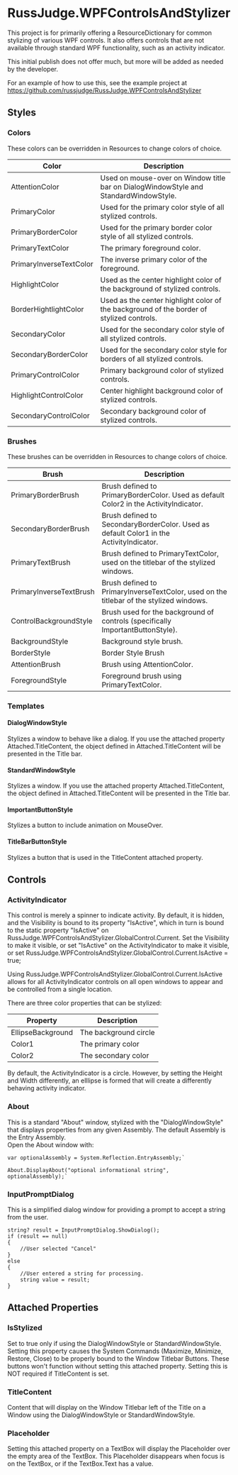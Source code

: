 # RussJudge.WPFControlsAndStylizer

This project is for primarily offering a ResourceDictionary for common stylizing of various WPF controls.  It also offers controls that are
not available through standard WPF functionality, such as an activity indicator.

This initial publish does not offer much, but more will be added as needed by the developer.

For an example of how to use this, see the example project at https://github.com/russjudge/RussJudge.WPFControlsAndStylizer



## Styles
### Colors
These colors can be overridden in Resources to change colors of choice.

| Color | Description |
| - | - |
| AttentionColor | Used on mouse-over on Window title bar on DialogWindowStyle and StandardWindowStyle.
| PrimaryColor | Used for the primary color style of all stylized controls.
| PrimaryBorderColor | Used for the primary border color style of all stylized controls.
| PrimaryTextColor | The primary foreground color.
| PrimaryInverseTextColor | The inverse primary color of the foreground.
| HighlightColor | Used as the center highlight color of the background of stylized controls.
| BorderHightlightColor | Used as the center highlight color of the background of the border of stylized controls.
| SecondaryColor | Used for the secondary color style of all stylized controls.
| SecondaryBorderColor | Used for the secondary color style for borders of all stylized controls.
| PrimaryControlColor | Primary background color of stylized controls.
| HighlightControlColor | Center highlight background color of stylized controls.
| SecondaryControlColor | Secondary background color of stylized controls.

### Brushes
These brushes can be overridden in Resources to change colors of choice.

| Brush | Description |
| - | - |
| PrimaryBorderBrush | Brush defined to PrimaryBorderColor.  Used as default Color2 in the ActivityIndicator.
| SecondaryBorderBrush | Brush defined to SecondaryBorderColor.  Used as default Color1 in the ActivityIndicator.
| PrimaryTextBrush | Brush defined to PrimaryTextColor, used on the titlebar of the stylized windows.
| PrimaryInverseTextBrush | Brush defined to PrimaryInverseTextColor, used on the titlebar of the stylized windows.
| ControlBackgroundStyle | Brush used for the background of controls (specifically ImportantButtonStyle).
| BackgroundStyle | Background style brush.
| BorderStyle |  Border Style Brush
| AttentionBrush | Brush using AttentionColor.
| ForegroundStyle | Foreground brush using PrimaryTextColor.

### Templates

#### DialogWindowStyle
Stylizes a window to behave like a dialog.  If you use the attached property Attached.TitleContent, the object defined in Attached.TitleContent will
be presented in the Title bar.

#### StandardWindowStyle
Stylizes a window.  If you use the attached property Attached.TitleContent, the object defined in Attached.TitleContent will
be presented in the Title bar.

#### ImportantButtonStyle
Stylizes a button to include animation on MouseOver.

#### TitleBarButtonStyle
Stylizes a button that is used in the TitleContent attached property.

## Controls

### ActivityIndicator
This control is merely a spinner to indicate activity.  By default, it is hidden, and the Visibility is bound to its property
"IsActive", which in turn is bound to the static property "IsActive" on RussJudge.WPFControlsAndStylizer.GlobalControl.Current.
Set the Visibility to make it visible, or set "IsActive" on the ActivityIndicator to make it visible,
or set RussJudge.WPFControlsAndStylizer.GlobalControl.Current.IsActive = true;

Using RussJudge.WPFControlsAndStylizer.GlobalControl.Current.IsActive allows for all ActivityIndicator controls on all open windows to
appear and be controlled from a single location.

There are three color properties that can be stylized:

| Property | Description |
| - | - |
| EllipseBackground | The background circle | Default is the style key "White".
| Color1 | The primary color | Default is the style key "PrimaryColor".
| Color2 | The secondary color | Default is the style key "SecondaryColor".

By default, the ActivityIndicator is a circle.  However, by setting the Height and Width differently, an elllipse is formed that will create a differently
behaving activity indicator.

### About
This is a standard "About" window, stylized with the "DialogWindowStyle" that displays properties from any given Assembly.  The default
Assembly is the Entry Assembly.  
Open the About window with:

```
var optionalAssembly = System.Reflection.EntryAssembly;`

About.DisplayAbout("optional informational string", optionalAssembly);`
```

### InputPromptDialog
This is a simplified dialog window for providing a prompt to accept a string from the user.
```
string? result = InputPromptDialog.ShowDialog();
if (result == null)
{
	//User selected "Cancel"
}
else
{
	//User entered a string for processing.
	string value = result;
}
```


## Attached Properties

### IsStylized
Set to true only if using the DialogWindowStyle or StandardWindowStyle.  Setting this property causes the System Commands (Maximize, Minimize, Restore, Close)
to be properly bound to the Window Titlebar Buttons.  These buttons won't function without setting this attached property.  Setting this is NOT required if
TitleContent is set.

### TitleContent
Content that will display on the Window Titlebar left of the Title on a Window using the DialogWindowStyle or StandardWindowStyle.

### Placeholder
Setting this attached property on a TextBox will display the Placeholder over the empty area of the TextBox. 
This Placeholder disappears when focus is on the TextBox, or if the TextBox.Text has a value.



